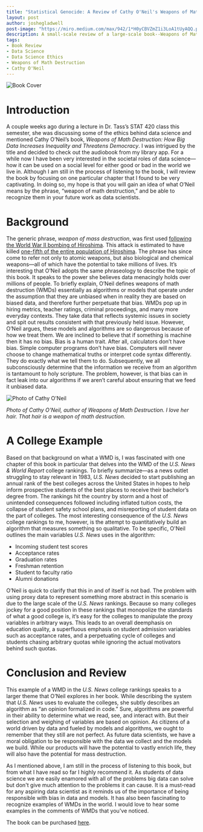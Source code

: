 ```yaml
---
title: "Statistical Genocide: A Review of Cathy O'Neil's Weapons of Math Destruction"
layout: post
author: joshegladwell
post-image: "https://miro.medium.com/max/942/1*H0yCBVZmZ1i3LoA1tUyAQQ.png"
description: A small-scale review of a large-scale book--Weapons of Math Destruction: How Big Data Increases Inequality and Threatens Democracy by Cathy O'Neil
tags:
- Book Review
- Data Science
- Data Science Ethics
- Weapons of Math Destruction
- Cathy O'Neil
---
```


![Book Cover](https://m.media-amazon.com/images/I/51SoudLYBaL.jpg)

# Introduction
A couple weeks ago during a lecture in Dr. Tass’s STAT 420 class this semester, she was discussing some of the ethics behind data science and mentioned Cathy O’Neil’s book, *Weapons of Math Destruction: How Big Data Increases Inequality and Threatens Democracy*. I was intrigued by the title and decided to check out the audiobook from my library app. For a while now I have been very interested in the societal roles of data science—how it can be used on a social level for either good or bad in the world we live in. Although I am still in the process of listening to the book, I will review the book by focusing on one particular chapter that I found to be very captivating. In doing so, my hope is that you will gain an idea of what O’Neil means by the phrase, “weapon of math destruction,” and be able to recognize them in your future work as data scientists.

# Background
The generic phrase, *weapon of mass destruction*, was first used [following the World War II bombing of Hiroshima](https://www.nytimes.com/1998/04/19/magazine/on-language-weapons-of-mass-destruction.html). This attack is estimated to have killed [one-fifth of the entire population of Hiroshima](https://www.atomicarchive.com/resources/documents/med/med_chp10.html). The phrase has since come to refer not only to atomic weapons, but also biological and chemical weapons—all of which have the potential to take millions of lives. It’s interesting that O’Neil adopts the same phraseology to describe the topic of this book. It speaks to the power she believes data menacingly holds over millions of people. To briefly explain, O’Neil defines weapons of math destruction (WMDs) essentially as algorithms or models that operate under the assumption that they are unbiased when in reality they are based on biased data, and therefore further perpetuate that bias. WMDs pop up in hiring metrics, teacher ratings, criminal proceedings, and many more everyday contexts. They take data that reflects systemic issues in society and spit out results consistent with that previously held issue. However, O’Neil argues, these models and algorithms are so dangerous because of how we treat them. We are inclined to believe that if something is machine then it has no bias. Bias is a human trait. After all, calculators don’t have bias. Simple computer programs don’t have bias. Computers will never choose to change mathematical truths or interpret code syntax differently. They do exactly what we tell them to do. Subsequently, we all subconsciously determine that the information we receive from an algorithm is tantamount to holy scripture. The problem, however, is that bias can in fact leak into our algorithms if we aren’t careful about ensuring that we feed it unbiased data.

![Photo of Cathy O'Neil](https://pbs.twimg.com/profile_images/1104749880717819905/4uj-gXMF.png)

*Photo of Cathy O'Neil, author of *Weapons of Math Destruction*. I love her hair. That hair is a weapon of math destruction.*



# A College Example
Based on that background on what a WMD is, I was fascinated with one chapter of this book in particular that delves into the WMD of the *U.S. News & World Report* college rankings. To briefly summarize—as a news outlet struggling to stay relevant in 1983, *U.S. News* decided to start publishing an annual rank of the best colleges across the United States in hopes to help inform prospective students of the best places to receive their bachelor’s degree from. The rankings hit the country by storm and a host of unintended consequences followed including inflated tuition costs, the collapse of student safety school plans, and misreporting of student data on the part of colleges. The most interesting consequence of the *U.S. News* college rankings to me, however, is the attempt to quantitatively build an algorithm that measures something so qualitative. To be specific, O'Neil outlines the main variables *U.S. News* uses in the algorithm:

* Incoming student test scores
* Acceptance rates
* Graduation rates
* Freshman retention
* Student to faculty ratio
* Alumni donations

O’Neil is quick to clarify that this in and of itself is not bad. The problem with using proxy data to represent something more abstract in this scenario is due to the large scale of the *U.S. News* rankings. Because so many colleges jockey for a good position in these rankings that monopolize the standards of what a good college is, it’s easy for the colleges to manipulate the proxy variables in arbitrary ways. This leads to an overall deemphasis on education quality, a superfluous emphasis on student admission variables such as acceptance rates, and a perpetuating cycle of colleges and students chasing arbitrary quotas while ignoring the actual motivators behind such quotas.

# Conclusion and Review
This example of a WMD in the *U.S. News* college rankings speaks to a larger theme that O’Neil explores in her book. While describing the system that *U.S. News* uses to evaluate the colleges, she subtly describes an algorithm as “an opinion formalized in code.” Sure, algorithms are powerful in their ability to determine what we read, see, and interact with. But their selection and weighing of variables are based on opinion. As citizens of a world driven by data and fueled by models and algorithms, we ought to remember that they still are not perfect. As future data scientists, we have a moral obligation to be responsible with the data we collect and the models we build. While our products will have the potential to vastly enrich life, they will also have the potential for mass destruction.

As I mentioned above, I am still in the process of listening to this book, but from what I have read so far I highly recommend it. As students of data science we are easily enamored with all of the problems big data can solve but don't give much attention to the problems it can cause. It is a must-read for any aspiring data scientist as it reminds us of the importance of being responsible with bias in data and models. It has also been fascinating to recognize examples of WMDs in the world. I would love to hear some examples in the comments of WMDs that you've noticed.

The book can be purchased [here](https://www.penguinrandomhouse.com/books/241363/weapons-of-math-destruction-by-cathy-oneil/).
